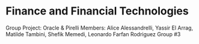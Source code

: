 # Finance and Financial Technologies
Group Project: Oracle & Pirelli
Members: Alice Alessandrelli, Yassir El Arrag, Matilde Tambini, Shefik Memedi, Leonardo Farfan Rodriguez
Group #3
